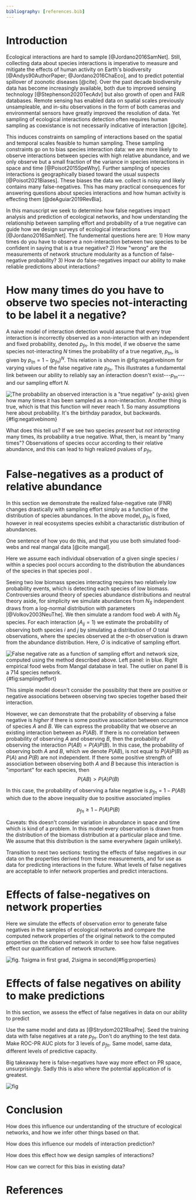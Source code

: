 ```yaml
---
bibliography: [references.bib]
---
```


# Introduction


Ecological interactions are hard to sample [@Jordano2016SamNet]. Still,
collecting data about species interactions is imperative to measure and mitigate
the effects of human activity on Earth's biodiversity [@Andys90AuthorPaper;
@Jordano2016ChaEco], and to predict potential spillover of zoonotic diseases
[@cite]. Over the past decade biodiversity data has become increasingly
available, both due to improved sensing technology [@Stephenson2020TecAdv] but
also growth of open and FAIR databases. Remote sensing has enabled data on
spatial scales previously unsampleable, and in-situ observations in the form of
both cameras and environmental sensors have greatly improved the resolution of
data. Yet sampling of ecological interactions detection often requires human
sampling as coexistance is not necessarily indicative of interaction [@cite].

This induces constraints on sampling of interactions based on the spatial and
temporal scales feasible to human sampling. These sampling constraints go on to
bias species interaction data: we are more likely to observe interactions
between species with high relative abundance, and we only observe but a small
fraction of the variance in species interactions in space and time
[@Poisot2015SpeWhy]. Further sampling of species interactions is geographically
biased toward the usual suspects [@Poisot2021Biases]. These biases the data we.
collect is noisy and likely contains many false-negatives. This has many
practical consequences for answering questions about species interactions and
how human activity is effecting them [@deAguiar2019RevBia].

In this manuscript we seek to determine how false negatives impact analysis and
prediction of ecological networks, and how understanding the relationship
between sampling effort and probability of a true negative can guide how we
design surveys of ecological interactions [@Jordano2016SamNet]. The fundemental
questions here are: 1) How many times do you have to observe a non-interaction
between two species to be confident in saying that is a true negative? 2) How
"wrong" are the measurements of network structure modularity as a function of
false-negative probability? 3) How do false-negatives impact our ability to make
reliable predictions about interactions?

# How many times do you have to observe two species not-interacting to be label it a negative?

A naive model of interaction detection would assume that every true interaction
is incorrectly observed as a non-interaction with an independent and fixed
probability, denoted $p_{fn}$. In this model, if we observe the same species
not-interacting $N$ times the probability of a true negative, $p_{tn}$, is given
by $p_{tn} = 1 - (p_{fn})^N$. This relation is shown in @fig:negativebinom for
varying values of the false negative rate $p_{fn}$. This illustrates a
fundamental link between our ability to reliably say an interaction doesn't
exist---$p_{tn}$---and our sampling effort $N$.

![The probability an observed interaction is a "true negative" (y-axis) given
how many times it has been sampled as a non-interaction. Another thing is true,
which is that this function will never reach 1. So many assumptions here about
probability. It's the birthday paradox, but backwards.
](./figures/negative_binom.png){#fig:negativebinom}

What does this tell us? If we see two species _present_ but _not interacting_
many times, its probability a true negative. What, then, is meant by "many
times"? Observations of species occur according to their relative abundance,
and this can lead to high realized pvalues of $p_{fn}$.

# False-negatives as a product of relative abundance


In this section we demonstrate the realized false-negative rate (FNR) changes
drastically with sampling effort simply as a function of the distribution of
species abundances. In the above model, $p_{fn}$ is fixed, however in real
ecosystems species exhibit a charactaristic distribution of abundances.


One sentence of how you do this, and that you use both
simulated food-webs and real mangal data [@cite mangal].

Here we assume each individual observation of a given single
species $i$ within a species pool occurs according to the distribution the
abundances of the species in that species pool .

Seeing two low biomass species interacting requires two relatively low
probability events, which is detecting each species of low biomass.
Controversies around theory of species abundance distributions and neutral
theory aside, for simplicity we simulate abundances from $N_S$ independent draws
from a log-normal distribution with parameters [@Volkov2003NeuThe]. We then
simulate a random food web $A$ with $N_S$ species. For each interaction ($A_{ij}
= 1$) we estimate the probability of observing both species $i$ and $j$ by
simulating a distribution of $O$ total observations, where the species observed
at the $o$-th observation is drawn from the abundance distribution. Here, $O$ is
indicative of sampling effort.


![False negative rate as a function of sampling effort and network size,
computed using the method described above. Left panel:  in blue. Right empirical
food webs from Mangal database in teal. The outlier on panel B is a 714 species
network. ](./figures/samplingdist.png){#fig:samplingeffort}

This simple model doesn't consider the possibility that there are positive or
negative associations between observing two species together based their
interaction.

However, we can demonstrate that the probability of observing a false negative
is _higher_ if there is some positive association between occurrence of species
$A$ and $B$. We can express the probability that we observe an existing
interaction between as $P(AB)$. If there is no correlation between probability
of observing $A$ and observing $B$, then the probability of observing the
interaction $P(AB) = P(A)P(B)$. In this case, the probability of observing both
$A$ and $B$, which we denote $P(AB)$, is not equal to $P(A)P(B)$ as $P(A)$ and
$P(B)$ are not independent. If there some positive strength of association
between observing both $A$ and $B$ because this interaction is "important" for
each species, then
$$P(AB) > P(A)P(B)$$

In this case, the probability of observing a false negative is
$p_{fn} = 1 - P(AB)$ which due to the above inequality due to positive
associated implies

$$p_{fn} \geq 1 - P(A)P(B)$$


Caveats: this doesn't consider variation in abundance in space and time which is
kind of a problem. In this model every observation is drawn from the
distribution of the biomass distribution at a particular place and time. We
assume that this distribution is the same everywhere (again unlikely).


Transition to next two sections: testing the effects of false negatives in our
data on the properties derived from these measurements, and for use as data for
predicting interactions in the future. What levels of false negatives are
acceptable to infer network properties and predict interactions.


# Effects of false-negatives on network properties

Here we simulate the effects of observation error to generate false negatives in
the samples of ecological networks and compare the computed network properties
of the original network to the computed properties on the observed network in
order to see how false negatives effect our quantification of network structure.

![fig. 1$\sigma$ in first grad, 2$\sigma$ in second ](./figures/properties_error.png){#fig:properties}

# Effects of false negatives on ability to make predictions

In this section, we assess the effect of false negatives in data on our ability
to predict


Use the same model and data as [@Strydom2021RoaPre]. Seed the training
data with false negatives at a rate $p_{fn}$. Don't do anything to
the test data. Make ROC-PR AUC plots for 3 levels of $p_{fn}$. Same
model, same data, different levels of predictive capacity.

Big takeaway here is false-negatives have way more effect on
PR space, unsurprisingly. Sadly this is also where the potential application of
is greatest.

![fig](./figures/rocpr_falsenegatives.png)

# Conclusion

How does this influence our understanding of the structure of ecological
networks, and how we infer other things based on that.  

How does this influence our models of interaction prediction?

How does this effect how we design samples of interactions?

How can we correct for this bias in existing data?

# References
